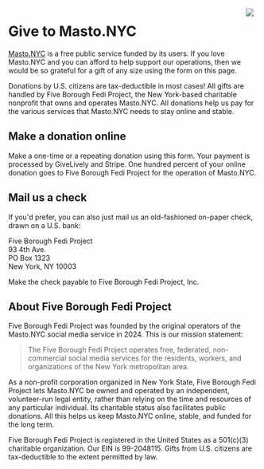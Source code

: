 <img src="images/Mascot_Pizza_Rat_left.png" style="float:right; margin: 10px; max-width: 33%" />

# Give to Masto.NYC

[Masto.NYC](https://masto.nyc/about) is a free public service funded by its users. If you love Masto.NYC and you can afford to help support our operations, then we would be so grateful for a gift of any size using the form on this page.

Donations by U.S. citizens are tax-deductible
in most cases! All gifts are handled by Five Borough Fedi Project, the New York-based charitable nonprofit that owns and operates Masto.NYC. All donations help us pay for the various services that Masto.NYC needs to stay online and stable.

## Make a donation online

Make a one-time or a repeating donation using this form. Your payment is processed by GiveLively and Stripe. One hundred percent of your online donation goes to Five Borough Fedi Project for the operation of Masto.NYC.

<!-- Begin Give Lively Fundraising Widget -->
<script>gl=document.createElement('script');gl.src='https://secure.givelively.org/widgets/simple_donation/99-2048115.js?show_suggested_amount_buttons=true&show_in_honor_of=false&address_required=false&has_required_custom_question=null&suggested_donation_amounts[]=5&suggested_donation_amounts[]=10&suggested_donation_amounts[]=25&suggested_donation_amounts[]=50';document.getElementsByTagName('head')[0].appendChild(gl);</script><div id="give-lively-widget" class="gl-simple-donation-widget"></div>
<!-- End Give Lively Fundraising Widget -->

## Mail us a check

If you'd prefer, you can also just mail us an old-fashioned on-paper check, drawn on a U.S. bank:

Five Borough Fedi Project<br/>
93 4th Ave.<br/>
PO Box 1323<br/>
New York, NY 10003

Make the check payable to Five Borough Fedi Project, Inc.

## About Five Borough Fedi Project

Five Borough Fedi Project was founded by the original operators of the Masto.NYC
social media service in 2024. This is our mission statement:

> The Five Borough Fedi Project operates free, federated, non-commercial social media services for the residents, workers, and organizations of the New York metropolitan area.

As a non-profit corporation organized in New York State, Five Borough Fedi Project lets Masto.NYC be owned and operated by an independent, volunteer-run legal entity, rather than relying on the time and resources of any particular individual. Its charitable status also facilitates public donations. All this helps us keep Masto.NYC online, stable, and funded for the long term.

Five Borough Fedi Project is registered in the United States as a 501(c)(3) charitable organization. Our EIN is 99-2048115. Gifts from U.S. citizens are tax-deductible to the extent permitted by law.